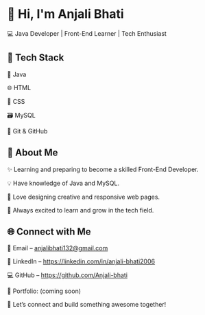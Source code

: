 # 👋 Hi, I'm Anjali Bhati



💻 Java Developer | Front-End Learner | Tech Enthusiast


## 🔧 Tech Stack
🚀 Java

🌐 HTML

🎨 CSS

🗃️ MySQL

🧰 Git & GitHub



## 🎯 About Me
✨ Learning and preparing to become a skilled Front-End Developer.

💡 Have knowledge of Java and MySQL.

🚀 Love designing creative and responsive web pages.

🤝 Always excited to learn and grow in the tech field.


##  🌐 Connect with Me
📧 Email – anjalibhati132@gmail.com

🔗 LinkedIn – https://linkedin.com/in/anjali-bhati2006

💻 GitHub – https://github.com/Anjali-bhati

📂 Portfolio: (coming soon)

💬 Let’s connect and build something awesome together!
